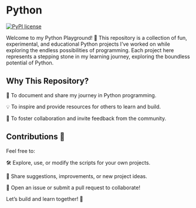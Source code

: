 # Python

[![PyPI license](https://img.shields.io/pypi/l/ansicolortags.svg)](https://pypi.python.org/pypi/ansicolortags/)

Welcome to my Python Playground! 🎉 This repository is a collection of fun, experimental, and educational Python projects I’ve worked on while exploring the endless possibilities of programming. Each project here represents a stepping stone in my learning journey, exploring the boundless potential of Python.


## Why This Repository?

📘 To document and share my journey in Python programming.

💡 To inspire and provide resources for others to learn and build.

🤝 To foster collaboration and invite feedback from the community.


## Contributions 🤗

Feel free to:

🛠 Explore, use, or modify the scripts for your own projects.

💬 Share suggestions, improvements, or new project ideas.

🚀 Open an issue or submit a pull request to collaborate!

Let’s build and learn together! 🌟
